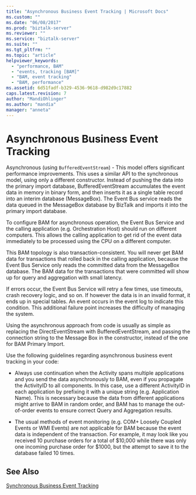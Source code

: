 ```yaml
---
title: "Asynchronous Business Event Tracking | Microsoft Docs"
ms.custom: ""
ms.date: "06/08/2017"
ms.prod: "biztalk-server"
ms.reviewer: ""
ms.service: "biztalk-server"
ms.suite: ""
ms.tgt_pltfrm: ""
ms.topic: "article"
helpviewer_keywords: 
  - "performance, BAM"
  - "events, tracking [BAM]"
  - "BAM, event tracking"
  - "BAM, performance"
ms.assetid: 6d51fadf-b329-4536-9618-d982d9c17882
caps.latest.revision: 7
author: "MandiOhlinger"
ms.author: "mandia"
manager: "anneta"
---
```

# Asynchronous Business Event Tracking
Asynchronous (using `BufferedEventStream`) - This model offers significant performance improvements. This uses a similar API to the synchronous model, using only a different constructor. Instead of pushing the data into the primary import database, BufferedEventStream accumulates the event data in memory in binary form, and then inserts it as a single table record into an interim database (MessageBox). The Event Bus service reads the data queued in the MessageBox database by BizTalk and imports it into the primary import database.  
  
 To configure BAM for asynchronous operation, the Event Bus Service and the calling application (e.g. Orchestration Host) should run on different computers. This allows the calling application to get rid of the event data immediately to be processed using the CPU on a different computer.  
  
 This BAM topology is also transaction-consistent. You will never get BAM data for transactions that rolled back in the calling application, because the Event Bus Service only reads the committed data from the MessageBox database. The BAM data for the transactions that were committed will show up for query and aggregation with small latency.  
  
 If errors occur, the Event Bus Service will retry a few times, use timeouts, crash recovery logic, and so on. If however the data is in an invalid format, it ends up in special tables. An event occurs in the event log to indicate this condition. This additional failure point increases the difficulty of managing the system.  
  
 Using the asynchronous approach from code is usually as simple as replacing the DirectEventStream with BufferedEventStream, and passing the connection string to the Message Box in the constructor, instead of the one for BAM Primary Import.  
  
 Use the following guidelines regarding asynchronous business event tracking in your code:  
  
-   Always use continuation when the Activity spans multiple applications and you send the data asynchronously to BAM, even if you propagate the ActivityID to all components. In this case, use a different ActivityID in each application by prefixing it with a unique string (e.g. Application Name). This is necessary because the data from different applications might arrive to BAM in random order, and BAM has to manage the out-of-order events to ensure correct Query and Aggregation results.  
  
-   The usual methods of event monitoring (e.g. COM+ Loosely Coupled Events or WMI Events) are not applicable for BAM because the event data is independent of the transaction. For example, it may look like you received 10 purchase orders for a total of $10,000 while there was only one incoming purchase order for $1000, but the attempt to save it to the database failed 10 times.  
  
## See Also  

 [Synchronous Business Event Tracking](../core/synchronous-business-event-tracking.md)
